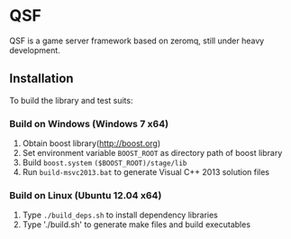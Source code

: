 # QSF

QSF is a game server framework based on zeromq, still under heavy development.



## Installation

To build the library and test suits:

### Build on Windows (Windows 7 x64)

1. Obtain boost library(http://boost.org) 
2. Set environment variable `BOOST_ROOT` as directory path of boost library
3. Build `boost.system` `($BOOST_ROOT)/stage/lib`
4. Run `build-msvc2013.bat` to generate Visual C++ 2013 solution files


### Build on Linux (Ubuntu 12.04 x64)

1. Type `./build_deps.sh` to install dependency libraries
2. Type './build.sh' to generate make files and build executables

